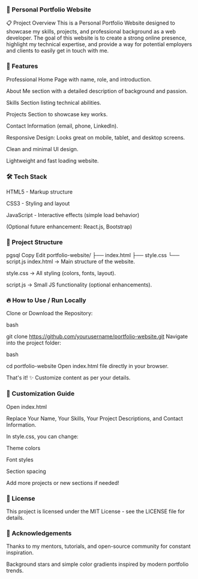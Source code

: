 ### 📄 Personal Portfolio Website
📋 Project Overview
This is a Personal Portfolio Website designed to showcase my skills, projects, and professional background as a web developer.
The goal of this website is to create a strong online presence, highlight my technical expertise, and provide a way for potential employers and clients to easily get in touch with me.

### 🚀 Features
Professional Home Page with name, role, and introduction.

About Me section with a detailed description of background and passion.

Skills Section listing technical abilities.

Projects Section to showcase key works.

Contact Information (email, phone, LinkedIn).

Responsive Design: Looks great on mobile, tablet, and desktop screens.

Clean and minimal UI design.

Lightweight and fast loading website.

### 🛠️ Tech Stack
HTML5 - Markup structure

CSS3 - Styling and layout

JavaScript - Interactive effects (simple load behavior)

(Optional future enhancement: React.js, Bootstrap)

### 📂 Project Structure
pgsql
Copy
Edit
portfolio-website/
├── index.html
├── style.css
└── script.js
index.html → Main structure of the website.

style.css → All styling (colors, fonts, layout).

script.js → Small JS functionality (optional enhancements).


### 🔥 How to Use / Run Locally
Clone or Download the Repository:

bash

git clone https://github.com/yourusername/portfolio-website.git
Navigate into the project folder:

bash

cd portfolio-website
Open index.html file directly in your browser.

That's it! ✨ Customize content as per your details.

### 📝 Customization Guide
Open index.html

Replace Your Name, Your Skills, Your Project Descriptions, and Contact Information.

In style.css, you can change:

Theme colors

Font styles

Section spacing

Add more projects or new sections if needed!

### 📃 License
This project is licensed under the MIT License - see the LICENSE file for details.

### 🤝 Acknowledgements
Thanks to my mentors, tutorials, and open-source community for constant inspiration.

Background stars and simple color gradients inspired by modern portfolio trends.

